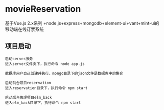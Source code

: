 # movieReservation #
基于Vue.js 2.x系列 +node.js+express+mongodb+element-ui+vant+mint-ui的移动端在线订票系统

## 项目启动 ##
```
启动server服务
进入server文件夹下，执行命令 node app.js 
```
```
数据库用户自己创建并执行，mongo目录下的json文件是数据库中的集合
```
```
启动前台项目reservation
进入reservation目录下，执行命令 npm start
```
```
启动后台管理项目elm_back
进入elm_back目录下，执行命令 npm start
```